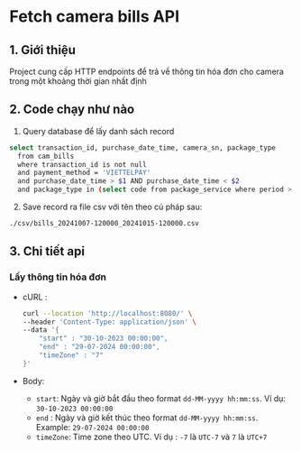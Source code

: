 # Fetch camera bills API

## 1. Giới thiệu

Project cung cấp HTTP endpoints để trả về thông tin hóa đơn cho camera trong một khoảng thời gian nhất định

## 2. Code chạy như nào

1. Query database để lấy danh sách record

```sh
select transaction_id, purchase_date_time, camera_sn, package_type
  from cam_bills
  where transaction_id is not null
  and payment_method = 'VIETTELPAY'
  and purchase_date_time > $1 AND purchase_date_time < $2
  and package_type in (select code from package_service where period > 3 and expired > 2595000)
```

2. Save record ra file csv với tên theo cú pháp sau:

```sh
./csv/bills_20241007-120000_20241015-120000.csv
```

## 3. Chi tiết api

### Lấy thông tin hóa đơn

- cURL :
  ```sh
  curl --location 'http://localhost:8080/' \
  --header 'Content-Type: application/json' \
  --data '{
      "start" : "30-10-2023 00:00:00",
      "end" : "29-07-2024 00:00:00",
      "timeZone" : "7"
  }'
  ```
- Body:

  - `start`: Ngày và giờ bắt đầu theo format `dd-MM-yyyy hh:mm:ss`. Ví dụ: `30-10-2023 00:00:00`
  - `end` : Ngày và giờ kết thúc theo format `dd-MM-yyyy hh:mm:ss`. Example: `29-07-2024 00:00:00`
  - `timeZone`: Time zone theo UTC. Ví dụ : `-7` là `UTC-7` và `7` là `UTC+7`
